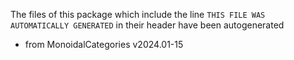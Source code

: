 The files of this package which include the line `THIS FILE WAS AUTOMATICALLY GENERATED` in their header have been autogenerated

* from MonoidalCategories v2024.01-15
